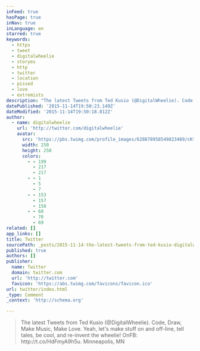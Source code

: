 ```yaml
---
inFeed: true
hasPage: true
inNav: true
inLanguage: en
starred: true
keywords:
  - https
  - tweet
  - digitalwheelie
  - storyes
  - http
  - twitter
  - location
  - pissed
  - love
  - extremists
description: "The latest Tweets from Ted Kusio (@DigitalWheelie). Code, Draw, Make Music, Make Love. Yeah, let's make stuff on and off-line, tell tales, be cool, and re-invent the wheelie! OnFB: http://t.co/HdFmyA9h5u. Minneapolis, MN"
datePublished: '2015-11-14T19:50:23.149Z'
dateModified: '2015-11-14T19:50:18.812Z'
author:
  - name: digitalwheelie
    url: 'http://twitter.com/digitalwheelie'
    avatar:
      src: 'https://pbs.twimg.com/profile_images/628878958549823489/cKtuVSin_400x400.jpg'
      width: 250
      height: 250
      colors:
        - - 199
          - 217
          - 217
        - - 1
          - 5
          - 7
        - - 153
          - 157
          - 158
        - - 68
          - 70
          - 69
related: []
app_links: []
title: Twitter
sourcePath: _posts/2015-11-14-the-latest-tweets-from-ted-kusio-digitalwheelie-code-dr.md
published: true
authors: []
publisher:
  name: Twitter
  domain: twitter.com
  url: 'http://twitter.com'
  favicon: 'https://abs.twimg.com/favicons/favicon.ico'
url: twitter/index.html
_type: Comment
_context: 'http://schema.org'

---
```

> The latest Tweets from Ted Kusio &lpar;&commat;DigitalWheelie&rpar;&period; Code&comma; Draw&comma; Make Music&comma; Make Love&period; Yeah&comma; let's make stuff on and off-line&comma; tell tales&comma; be cool&comma; and re-invent the wheelie&excl; OnFB&colon; http&colon;&sol;&sol;t&period;co&sol;HdFmyA9h5u&period; Minneapolis&comma; MN